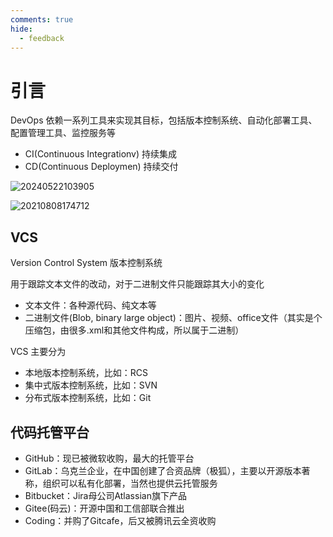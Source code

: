 ```yaml
---
comments: true
hide:
  - feedback
---
```


# 引言

DevOps 依赖一系列工具来实现其目标，包括版本控制系统、自动化部署工具、配置管理工具、监控服务等

- CI(Continuous Integrationv) 持续集成
- CD(Continuous Deploymen) 持续交付

![20240522103905](https://image.zuoright.com/20240522103905.png)

![20210808174712](https://image.zuoright.com/20210808174712.png)

## VCS

Version Control System 版本控制系统

用于跟踪文本文件的改动，对于二进制文件只能跟踪其大小的变化

- 文本文件：各种源代码、纯文本等
- 二进制文件(Blob, binary large object)：图片、视频、office文件（其实是个压缩包，由很多.xml和其他文件构成，所以属于二进制）

VCS 主要分为

- 本地版本控制系统，比如：RCS
- 集中式版本控制系统，比如：SVN
- 分布式版本控制系统，比如：Git

## 代码托管平台

- GitHub：现已被微软收购，最大的托管平台
- GitLab：乌克兰企业，在中国创建了合资品牌（极狐），主要以开源版本著称，组织可以私有化部署，当然也提供云托管服务
- Bitbucket：Jira母公司Atlassian旗下产品
- Gitee(码云)：开源中国和工信部联合推出
- Coding：并购了Gitcafe，后又被腾讯云全资收购
